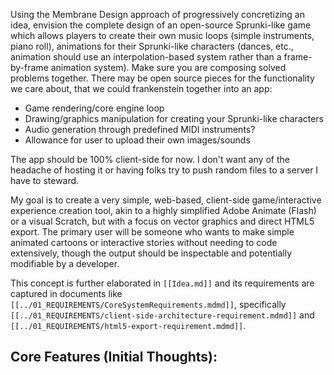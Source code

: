 Using the Membrane Design approach of progressively concretizing an idea, envision the complete design of an open-source Sprunki-like game which allows players to create their own music loops (simple instruments, piano roll), animations for their Sprunki-like characters (dances, etc., animation should use an interpolation-based system rather than a frame-by-frame animation system). Make sure you are composing solved problems together. There may be open source pieces for the functionality we care about, that we could frankenstein together into an app:
- Game rendering/core engine loop
- Drawing/graphics manipulation for creating your Sprunki-like characters
- Audio generation through predefined MIDI instruments?
- Allowance for user to upload their own images/sounds

The app should be 100% client-side for now. I don't want any of the headache of hosting it or having folks try to push random files to a server I have to steward.

My goal is to create a very simple, web-based, client-side game/interactive experience creation tool, akin to a highly simplified Adobe Animate (Flash) or a visual Scratch, but with a focus on vector graphics and direct HTML5 export. The primary user will be someone who wants to make simple animated cartoons or interactive stories without needing to code extensively, though the output should be inspectable and potentially modifiable by a developer.

This concept is further elaborated in `[[Idea.md]]` and its requirements are captured in documents like `[[../01_REQUIREMENTS/CoreSystemRequirements.mdmd]]`, specifically `[[../01_REQUIREMENTS/client-side-architecture-requirement.mdmd]]` and `[[../01_REQUIREMENTS/html5-export-requirement.mdmd]]`.

## Core Features (Initial Thoughts):